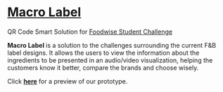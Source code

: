 # [Macro Label](https://cr2007.github.io/foodqrcode)

QR Code Smart Solution for [Foodwise Student Challenge](https://www.foodforfuturesummit.com/foodwise)

<b>Macro Label</b> is a solution to the challenges surrounding the current F&B label designs. It allows the users to view the information about the ingredients to be presented in an audio/video visualization, helping the customers know it better, compare the brands and choose wisely.

Click [**here**](https://cr2007.github.io/foodqrcode) for a preview of our prototype.
